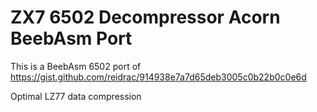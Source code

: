 # ZX7 6502 Decompressor Acorn BeebAsm Port

This is a BeebAsm 6502 port of https://gist.github.com/reidrac/914938e7a7d65deb3005c0b22b0c0e6d

Optimal LZ77 data compression